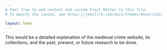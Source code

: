```yaml
---
# Feel free to add content and custom Front Matter to this file.
# To modify the layout, see https://jekyllrb.com/docs/themes/#overriding-theme-defaults

layout: home
---
```


This would be a detailed explanation of the medieval crime website, its collections, and the past, present, or future research to be done.

